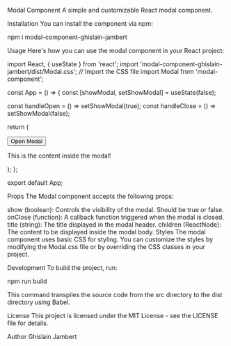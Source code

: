 Modal Component
A simple and customizable React modal component.

Installation
You can install the component via npm:

npm i modal-component-ghislain-jambert

Usage
Here's how you can use the modal component in your React project:

import React, { useState } from 'react';
import 'modal-component-ghislain-jambert/dist/Modal.css'; // Import the CSS file
import Modal from 'modal-component';

const App = () => {
  const [showModal, setShowModal] = useState(false);

  const handleOpen = () => setShowModal(true);
  const handleClose = () => setShowModal(false);

  return (
    <div>
      <button onClick={handleOpen}>Open Modal</button>
      <Modal show={showModal} onClose={handleClose} title="My Modal">
        <p>This is the content inside the modal!</p>
      </Modal>
    </div>
  );
};

export default App;

Props
The Modal component accepts the following props:

show (boolean): Controls the visibility of the modal. Should be true or false.
onClose (function): A callback function triggered when the modal is closed.
title (string): The title displayed in the modal header.
children (ReactNode): The content to be displayed inside the modal body.
Styles
The modal component uses basic CSS for styling. You can customize the styles by modifying the Modal.css file or by overriding the CSS classes in your project.

Development
To build the project, run:

npm run build

This command transpiles the source code from the src directory to the dist directory using Babel.

License
This project is licensed under the MIT License - see the LICENSE file for details.

Author
Ghislain Jambert